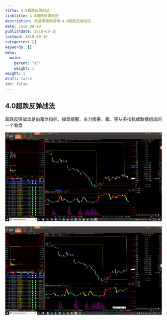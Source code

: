 ```yaml
---
title: 4.0超跌反弹战法
linktitle: 4.0超跌反弹战法
description: 黄蓝带使用说明-4.0超跌反弹战法
date: 2018-09-10
publishdate: 2018-09-10
lastmod: 2018-09-10
categories: []
keywords: []
menu:
  main:
    parent: "s5"
    weight: 1
weight: 1
draft: false
toc: false
---
```



## 4.0超跌反弹战法

超跌反弹战法是由箱体指标、操盘提醒、主力吸筹、箱、等从多指标或数据组成的一个看盘

![](/assets/hld_cdfd1.png)

![](/assets/hld_cdfd2.png)

